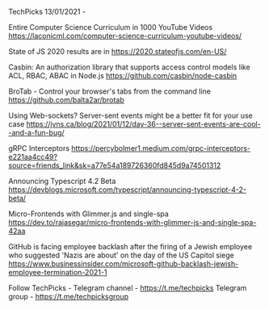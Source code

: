 TechPicks 13/01/2021 -

Entire Computer Science Curriculum in 1000 YouTube Videos
https://laconicml.com/computer-science-curriculum-youtube-videos/

State of JS 2020 results are in
https://2020.stateofjs.com/en-US/

Casbin: An authorization library that supports access control models like ACL, RBAC, ABAC in Node.js
https://github.com/casbin/node-casbin

BroTab - Control your browser's tabs from the command line
https://github.com/balta2ar/brotab

Using Web-sockets? Server-sent events might be a better fit for your use case
https://jvns.ca/blog/2021/01/12/day-36--server-sent-events-are-cool--and-a-fun-bug/

gRPC Interceptors
https://percybolmer1.medium.com/grpc-interceptors-e221aa4cc49?source=friends_link&sk=a77e54a189726360fd845d9a74501312

Announcing Typescript 4.2 Beta
https://devblogs.microsoft.com/typescript/announcing-typescript-4-2-beta/

Micro-Frontends with Glimmer.js and single-spa
https://dev.to/rajasegar/micro-frontends-with-glimmer-js-and-single-spa-42aa

GitHub is facing employee backlash after the firing of a Jewish employee who suggested 'Nazis are about' on the day of the US Capitol siege
https://www.businessinsider.com/microsoft-github-backlash-jewish-employee-termination-2021-1

Follow TechPicks -
Telegram channel - https://t.me/techpicks
Telegram group - https://t.me/techpicksgroup